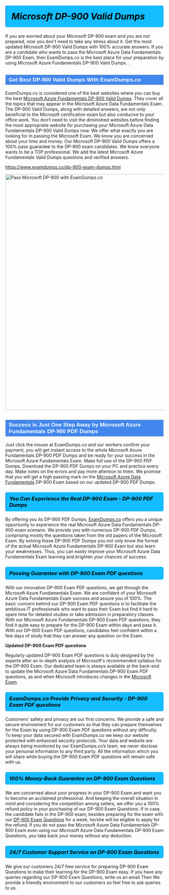 <h1>                <strong><span style="display: block; color: #000000; background: #14BDFF; border: 0.5px solid #AED6F1; border-left: 3px solid #3498DB; padding: .6em; border-radius: 6px;">                     <em>Microsoft DP-900 <span class="exam_variation">Valid Dumps</span> </em>                </span></strong>            </h1>                        <p>If you are worried about your Microsoft DP-900 exam and you are not prepared, now you don't need to take any stress about it.             Get the most updated Microsoft DP-900 <span class="exam_variation">Valid Dumps</span> with 100% accurate answers. If you are a candidate who wants to pass the             Microsoft Azure Data Fundamentals DP-900 Exam, then ExamDumps.co is the best place for your preparation by using Microsoft Azure Fundamentals DP-900 <span class="exam_variation">Valid Dumps</span>. .</p>                        <h2 style="background: #4287ec; border: 1px solid #cccccc; padding: 5px 10px;">                <span style="color: #ffffff;">                    <span style="font-size: 11pt;">                        <span style="line-height: normal;">                            <span style="font-family: Calibri,sans-serif;">                                <strong>                                    <span style="font-size: 13.0pt;">Get Best DP-900 <span class="exam_variation">Valid Dumps</span> With ExamDumps.co</span>                                </strong>                            </span>                        </span>                    </span>                </span>            </h2>                        <p>ExamDumps.co is considered one of the best websites where you can buy the best <a href="https://www.examdumps.co/microsoft-azure-fundamentals-exam-dumps.html">Microsoft Azure Fundamentals DP-900 <span class="exam_variation">Valid Dumps</span></a>.             They cover all the topics that may appear in the Microsoft Azure Data Fundamentals Exam. The DP-900 <span class="exam_variation">Valid Dumps</span>,             along with detailed answers, are not only beneficial to the Microsoft certification exam but also conducive to your office work.             You don’t need to visit the diminished websites before finding the most appropriate website for purchasing your             Microsoft Azure Data Fundamentals DP-900 <span class="exam_variation">Valid Dumps</span> now. We offer what exactly you are looking for in passing the Microsoft Exam.             We know you are concerned about your time and money. Our Microsoft DP-900 <span class="exam_variation">Valid Dumps</span> offers a 100% pass guarantee to the             DP-900 exam candidates. We know everyone wants to be a TOP professional. We add the latest Microsoft Azure Fundamentals <span class="exam_variation">Valid Dumps</span> questions and verified answers.</p>                        <p><a href="https://www.examdumps.co/dp-900-exam-dumps.html">https://www.examdumps.co/dp-900-exam-dumps.html</a></p>                        <p><a href="https://www.examdumps.co/"><img src="https://www.examdumps.co//images/banners/big-sale-20-percent-discount-offer-examdumps.jpg" class="postImage" alt="Pass Microsoft DP-900 with ExamDumps.co" width="750"></a></p>                            <h2 style="background: #4287ec; border: 1px solid #cccccc; padding: 5px 10px;">                <span style="color: #ffffff;">                    <span style="font-size: 11pt;">                        <span style="line-height: normal;">                            <span style="font-family: Calibri,sans-serif;">                                <strong>                                    <span style="font-size: 13.0pt;">Success is Just One Step Away by Microsoft Azure Fundamentals DP-900 <span class="exam_variation2">PDF Dumps</span></span>                                </strong>                            </span>                        </span>                    </span>                </span>            </h2>                        <p>Just click the mouse at ExamDumps.co and our workers confirm your payment, you will get instant access to the whole Microsoft Azure Fundamentals DP-900 <span class="exam_variation2">PDF Dumps</span>             and be ready for your success in the Microsoft Azure Fundamentals Exam. Make full use of the DP-900 <span class="exam_variation2">PDF Dumps</span>. Download the DP-900 <span class="exam_variation2">PDF Dumps</span> on your             PC and practice every day. Make notes on the errors and pay more attention to them. We promise that you will get a high passing mark on the             <a href="https://www.examdumps.co/dp-900-exam-dumps.html">Microsoft Azure Data Fundamentals</a> DP-900 Exam based on our updated DP-900 <span class="exam_variation2">PDF Dumps</span>.</p>                        <h3>                <strong>                    <span style="display: block; color: #000000; background: #14BDFF; border: 0.5px solid #AED6F1; border-left: 3px solid #3498DB; padding: .6em; border-radius: 6px;">                        <em>You Can Experience the Real DP-900 Exam - DP-900 <span class="exam_variation2">PDF Dumps</span></em>                    </span>                </strong>            </h3>                        <p>By offering you its DP-900 <span class="exam_variation2">PDF Dumps</span>, <a href="https://www.examdumps.co/">ExamDumps.co</a> offers you a unique opportunity to experience the real             Microsoft Azure Data Fundamentals DP-900 exam scenario. We provide you with numerous DP-900 <span class="exam_variation2">PDF Dumps</span>, comprising mostly             the questions taken from the old papers of the Microsoft Exam. By solving these DP-900 <span class="exam_variation2">PDF Dumps</span> you not only know the format of the actual             Microsoft Azure Fundamentals DP-900 Exam but also learn your weaknesses. Thus, you can easily improve your             Microsoft Azure Data Fundamentals Exam learning and brighten your chances of success.</p>                        <h3>                <strong>                    <span style="display: block; color: #000000; background: #14BDFF; border: 0.5px solid #AED6F1; border-left: 3px solid #3498DB; padding: .6em; border-radius: 6px;">                        <em>Passing Guarantee with DP-900 <span class="exam_variation3">Exam PDF questions</span></em>                    </span>                </strong>            </h3>                        <p>With our innovative DP-900 <span class="exam_variation3">Exam PDF questions</span>, we get through the Microsoft Azure Fundamentals Exam. We are confident of your Microsoft Azure Data Fundamentals Exam             success and assure you of 100%. The basic concern behind our DP-900 <span class="exam_variation3">Exam PDF questions</span> is to facilitate the ambitious IT professionals who want to pass their             Exam but find it hard to spare time for detailed studies or take admission in preparatory classes. With our Microsoft Azure Fundamentals DP-900 <span class="exam_variation3">Exam PDF questions</span>, they             find it quite easy to prepare for the DP-900 Exam within days and pass it. With our DP-900 <span class="exam_variation3">Exam PDF questions</span>, candidates feel confident within a few days of             study that they can answer any question on the Exam.</p>                        <p><strong>Updated DP-900 <span class="exam_variation3">Exam PDF questions</span></strong></p>                        <p>Regularly updated DP-900 <span class="exam_variation3">Exam PDF questions</span> is duly designed by the experts after an in-depth analysis of Microsoft's recommended syllabus for the DP-900 Exam.             Our dedicated team is always available at the back-end to update the Microsoft Azure Data Fundamentals DP-900 <span class="exam_variation3">Exam PDF questions</span>,             as and when Microsoft introduces changes in the <a href="https://www.examdumps.co/microsoft-exam-dumps.html">Microsoft Exam</a>.</p>                        <h3>                <strong>                    <span style="display: block; color: #000000; background: #14BDFF; border: 0.5px solid #AED6F1; border-left: 3px solid #3498DB; padding: .6em; border-radius: 6px;">                        <em>ExamDumps.co Provide Privacy and Security - DP-900 <span class="exam_variation3">Exam PDF questions</span></em>                    </span>                </strong>            </h3>                        <p>Customers’ safety and privacy are our first concerns. We provide a safe and secure environment for our customers so that they can prepare themselves for the Exam by using             DP-900 <span class="exam_variation3">Exam PDF questions</span> without any difficulty. To keep your data secured with ExamDumps.co we keep our website protected with enhanced security protocols. Your data and website             are always being monitored by our ExamDumps.co’s team, we never disclose your personal information to any third party. All the information which you will share while buying             the DP-900 <span class="exam_variation3">Exam PDF questions</span> will remain safe with us.</p>                        <h3>                <strong>                    <span style="display: block; color: #000000; background: #14BDFF; border: 0.5px solid #AED6F1; border-left: 3px solid #3498DB; padding: .6em; border-radius: 6px;">                        <em>100% Money-Back Guarantee on DP-900 <span class="exam_variation4">Exam Questions</span></em>                    </span>                </strong>            </h3>                        <p>We are concerned about your progress in your DP-900 Exam and want you to become an acclaimed professional. And keeping the overall situation in mind and             considering the competition among sellers, we offer you a 100% refund policy in your purchasing of our DP-900 <span class="exam_variation4">Exam Questions</span>. If in case, the candidate fails in the             DP-900 exam, besides preparing for the exam with our <a href="https://www.examdumps.co/dp-900-exam-dumps.html">DP-900 <span class="exam_variation4">Exam Questions</span></a> for a week, he/she will be eligible to apply for the refund. If you do not pass the             Microsoft Azure Data Fundamentals DP-900 Exam even using our Microsoft Azure Data Fundamentals DP-900 <span class="exam_variation4">Exam Questions</span>, you             take back your money without any deduction.</p>                        <h3>                <strong>                    <span style="display: block; color: #000000; background: #14BDFF; border: 0.5px solid #AED6F1; border-left: 3px solid #3498DB; padding: .6em; border-radius: 6px;">                        <em>24/7 Customer Support Service on DP-900 <span class="exam_variation4">Exam Questions</span></em>                    </span>                </strong>            </h3>                        <p>We give our customers 24/7 free service for preparing DP-900 <span class="exam_variation4">Exam Questions</span> to make their learning for the DP-900 Exam easy. If you have any queries regarding our             DP-900 <span class="exam_variation4">Exam Questions</span>, write us an email Then We provide a friendly environment to our customers so feel free to ask queries to us.</p>                    

